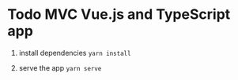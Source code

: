 # Todo MVC Vue.js and TypeScript app

1. install dependencies `yarn install`

2. serve the app `yarn serve`